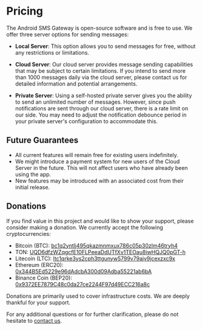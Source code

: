 # Pricing

The Android SMS Gateway is open-source software and is free to use. We offer three server options for sending messages:

- **Local Server**: This option allows you to send messages for free, without any restrictions or limitations.

- **Cloud Server**: Our cloud server provides message sending capabilities that may be subject to certain limitations. If you intend to send more than 1000 messages daily via the cloud server, please contact us for detailed information and potential arrangements.

- **Private Server**: Using a self-hosted private server gives you the ability to send an unlimited number of messages. However, since push notifications are sent through our cloud server, there is a rate limit on our side. You may need to adjust the notification debounce period in your private server's configuration to accommodate this.

## Future Guarantees

- All current features will remain free for existing users indefinitely.
- We might introduce a payment system for new users of the Cloud Server in the future. This will not affect users who have already been using the app.
- New features may be introduced with an associated cost from their initial release.

## Donations

If you find value in this project and would like to show your support, please consider making a donation. We currently accept the following cryptocurrencies:

- Bitcoin (BTC): [bc1q2yntlj495qkazmnmxux786c05p30zlm46tryh4](bitcoin:bc1q2yntlj495qkazmnmxux786c05p30zlm46tryh4)
- TON: [UQD6dfzWZqgcfE10FLPeeaDdUTfXv1TEOau8iwHQJQ0pGT-h](ton://transfer/UQD6dfzWZqgcfE10FLPeeaDdUTfXv1TEOau8iwHQJQ0pGT-h)
- Litecoin (LTC): [ltc1qrke3ys2cph3ttgunyw5799v79ajv9jcexzxc9x](litecoin:ltc1qrke3ys2cph3ttgunyw5799v79ajv9jcexzxc9x)
- Ethereum (ERC20): [0x344B5Ed5229e96dAdcbA300d09Adba55221ab6bA](ethereum:0x344B5Ed5229e96dAdcbA300d09Adba55221ab6bA)
- Binance Coin (BEP20): [0x9372EE7879C48c0da27ce2244F97d49ECC216a8c](binance:0x9372EE7879C48c0da27ce2244F97d49ECC216a8c)

Donations are primarily used to cover infrastructure costs. We are deeply thankful for your support.

For any additional questions or for further clarification, please do not hesitate to [contact us](mailto:i@capcom.me).
